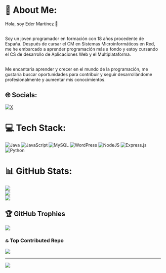 # 💫 About Me:
Hola, soy Eder Martínez 👋
<p></p>
<br>Soy un joven programador en formación con 18 años procedente de España. Después de cursar el CM en Sistemas Microinformáticos en Red, me he embarcado a aprender programación más a fondo y estoy cursando el CS de desarrollo de Aplicaciones Web y el Multiplataforma. 
<p></p>
<br>Me encantaría aprender y crecer en el mundo de la programación, me gustaría buscar oportunidades para contribuir y seguir desarrollándome profesionalmente y aumentar mis conocimientos.<br>


## 🌐 Socials:
[![X](https://img.shields.io/badge/X-black.svg?logo=X&logoColor=white)](https://x.com/emarcasdev) 

# 💻 Tech Stack:
![Java](https://img.shields.io/badge/java-%23ED8B00.svg?style=for-the-badge&logo=openjdk&logoColor=white) ![JavaScript](https://img.shields.io/badge/javascript-%23323330.svg?style=for-the-badge&logo=javascript&logoColor=%23F7DF1E) ![MySQL](https://img.shields.io/badge/mysql-%2300000f.svg?style=for-the-badge&logo=mysql&logoColor=white) ![WordPress](https://img.shields.io/badge/WordPress-%23117AC9.svg?style=for-the-badge&logo=WordPress&logoColor=white) ![NodeJS](https://img.shields.io/badge/node.js-6DA55F?style=for-the-badge&logo=node.js&logoColor=white) ![Express.js](https://img.shields.io/badge/express.js-%23404d59.svg?style=for-the-badge&logo=express&logoColor=%2361DAFB) ![Python](https://img.shields.io/badge/python-3670A0?style=for-the-badge&logo=python&logoColor=ffdd54)
# 📊 GitHub Stats:
![](https://github-readme-stats.vercel.app/api?username=emarcasdev&theme=tokyonight&hide_border=false&include_all_commits=false&count_private=false)<br/>
![](https://github-readme-streak-stats.herokuapp.com/?user=emarcasdev&theme=tokyonight&hide_border=false)<br/>
![](https://github-readme-stats.vercel.app/api/top-langs/?username=emarcasdev&theme=tokyonight&hide_border=false&include_all_commits=false&count_private=false&layout=compact)

## 🏆 GitHub Trophies
![](https://github-profile-trophy.vercel.app/?username=emarcasdev&theme=tokyonight&no-frame=false&no-bg=true&margin-w=4)

### 🔝 Top Contributed Repo
![](https://github-contributor-stats.vercel.app/api?username=emarcasdev&limit=5&theme=tokyonight&combine_all_yearly_contributions=true)

---
[![](https://visitcount.itsvg.in/api?id=emarcasdev&icon=0&color=6)](https://visitcount.itsvg.in)

<!-- Proudly created with GPRM ( https://gprm.itsvg.in ) -->
